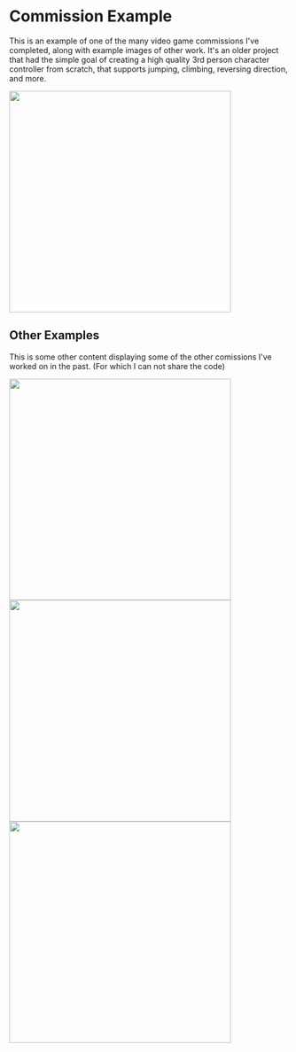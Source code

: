 # Commission Example
 This is an example of one of the many video game commissions I've completed, along with example images of other work. It's an older project that had the simple goal of creating a high quality 3rd person character controller from scratch, that supports jumping, climbing, reversing direction, and more.
 
 <img src="/pics/cameracontroller.gif" width="400">
 
 ## Other Examples
 
 This is some other content displaying some of the other comissions I've worked on in the past. (For which I can not share the code)
 
 <img src="/pics/vehiclephys.png" width="400">
 
 <img src="/pics/rts.png" width="400">
 
 <img src="/pics/sidescroller.png" width="400">
 
 

